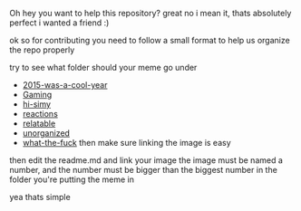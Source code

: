 Oh hey
you want to help this repository? great
no i mean it, thats absolutely perfect
i wanted a friend :)


ok so for contributing you need to follow a small format to help us organize the repo properly


try to see what folder should your meme go under
* [2015-was-a-cool-year](https://github.com/readme-me/readme-me.github.io/tree/main/2015-was-a-cool-year)
* [Gaming](https://github.com/readme-me/readme-me.github.io/tree/main/gaming)
* [hi-simy](https://github.com/readme-me/readme-me.github.io/tree/main/hi-simy)
* [reactions](https://github.com/readme-me/readme-me.github.io/tree/main/reactions)
* [relatable](https://github.com/readme-me/readme-me.github.io/tree/main/relatable)
* [unorganized](https://github.com/readme-me/readme-me.github.io/tree/main/unorganized)
* [what-the-fuck](https://github.com/readme-me/readme-me.github.io/tree/main/what-the-fuck)
then make sure linking the image is easy

then edit the readme.md and link your image 
the image must be named a number, and the number must be bigger than the biggest number in the folder you're putting the meme in

yea thats simple 
